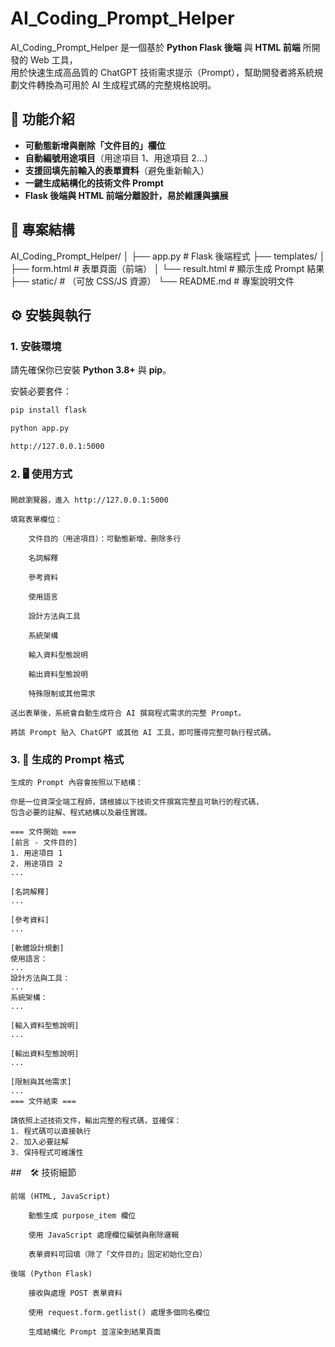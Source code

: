 # AI_Coding_Prompt_Helper

AI_Coding_Prompt_Helper 是一個基於 **Python Flask 後端** 與 **HTML 前端** 所開發的 Web 工具，  
用於快速生成高品質的 ChatGPT 技術需求提示（Prompt），幫助開發者將系統規劃文件轉換為可用於 AI 生成程式碼的完整規格說明。

## 📌 功能介紹
- **可動態新增與刪除「文件目的」欄位**
- **自動編號用途項目**（用途項目 1、用途項目 2…）
- **支援回填先前輸入的表單資料**（避免重新輸入）
- **一鍵生成結構化的技術文件 Prompt**
- **Flask 後端與 HTML 前端分離設計，易於維護與擴展**

## 📂 專案結構
AI_Coding_Prompt_Helper/
│
├── app.py # Flask 後端程式
├── templates/
│ ├── form.html # 表單頁面（前端）
│ └── result.html # 顯示生成 Prompt 結果
├── static/ # （可放 CSS/JS 資源）
└── README.md # 專案說明文件

## ⚙️ 安裝與執行

### 1. 安裝環境
請先確保你已安裝 **Python 3.8+** 與 **pip**。

安裝必要套件：
```bash
pip install flask

python app.py

http://127.0.0.1:5000
```

### 2. 🖥 使用方式

    開啟瀏覽器，進入 http://127.0.0.1:5000

    填寫表單欄位：

        文件目的（用途項目）：可動態新增、刪除多行

        名詞解釋

        參考資料

        使用語言

        設計方法與工具

        系統架構

        輸入資料型態說明

        輸出資料型態說明

        特殊限制或其他需求

    送出表單後，系統會自動生成符合 AI 撰寫程式需求的完整 Prompt。

    將該 Prompt 貼入 ChatGPT 或其他 AI 工具，即可獲得完整可執行程式碼。

### 3. 📄 生成的 Prompt 格式

    生成的 Prompt 內容會按照以下結構：

    你是一位資深全端工程師，請根據以下技術文件撰寫完整且可執行的程式碼，
    包含必要的註解、程式結構以及最佳實踐。

    === 文件開始 ===
    [前言 - 文件目的]
    1. 用途項目 1
    2. 用途項目 2
    ...

    [名詞解釋]
    ...

    [參考資料]
    ...

    [軟體設計規劃]
    使用語言：
    ...
    設計方法與工具：
    ...
    系統架構：
    ...

    [輸入資料型態說明]
    ...

    [輸出資料型態說明]
    ...

    [限制與其他需求]
    ...
    === 文件結束 ===

    請依照上述技術文件，輸出完整的程式碼，並確保：
    1. 程式碼可以直接執行
    2. 加入必要註解
    3. 保持程式可維護性

##　🛠 技術細節

    前端 (HTML, JavaScript)

        動態生成 purpose_item 欄位

        使用 JavaScript 處理欄位編號與刪除邏輯

        表單資料可回填（除了「文件目的」固定初始化空白）

    後端 (Python Flask)

        接收與處理 POST 表單資料

        使用 request.form.getlist() 處理多個同名欄位

        生成結構化 Prompt 並渲染到結果頁面